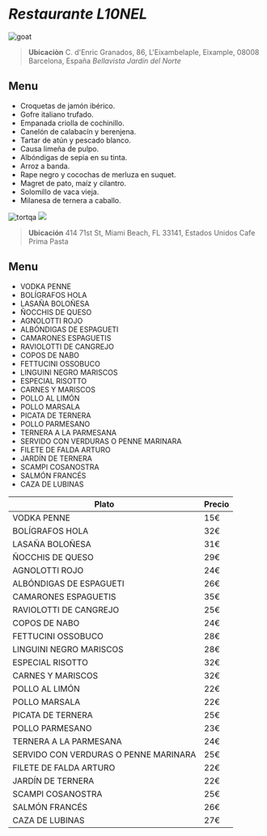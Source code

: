 # *Restaurante L10NEL*
![goat](https://encrypted-tbn0.gstatic.com/images?q=tbn:ANd9GcR4rTneWEVLZYvnxsFo5juoikf51_C6Z3D48w&s)
>**Ubicaciòn**
C. d'Enric Granados, 86, L'Eixambelaple, Eixample, 08008 Barcelona, España
 *Bellavista Jardín del Norte*
## Menu
+ Croquetas de jamón ibérico.
+ Gofre italiano trufado.
+ Empanada criolla de cochinillo.
+ Canelón de calabacín y berenjena. 
+ Tartar de atún y pescado blanco.
+ Causa limeña de pulpo.
+ Albóndigas de sepia en su tinta. 
+ Arroz a banda.
+ Rape negro y cocochas de merluza en suquet.
+ Magret de pato, maíz y cilantro.
+ Solomillo de vaca vieja.
+ Milanesa de ternera a caballo.

![tortqa](https://www.bcnrestaurantes.com/img-trans/productos/22696/fotos/540-5a14429c8dcd2-bellavista-del-jardin-del-norte.jpg)
![](https://www.bcnrestaurantes.com/img-trans/productos/22696/fotos/540-59f85ff77bb35-bellavista-del-jardin-del-norte.jpg)

> **Ubicación**
414 71st St, Miami Beach, FL 33141, Estados Unidos
Cafe Prima Pasta

## Menu
+ VODKA PENNE
+ BOLÍGRAFOS HOLA
 + LASAÑA BOLOÑESA
+ ÑOCCHIS DE QUESO
+ AGNOLOTTI ROJO
+ ALBÓNDIGAS DE ESPAGUETI
+ CAMARONES ESPAGUETIS
+ RAVIOLOTTI DE CANGREJO
+ COPOS DE NABO
 + FETTUCINI OSSOBUCO
+ LINGUINI NEGRO MARISCOS
+ ESPECIAL RISOTTO
+ CARNES Y MARISCOS
+ POLLO AL LIMÓN
 + POLLO MARSALA
+ PICATA DE TERNERA
+ POLLO PARMESANO
+ TERNERA A LA PARMESANA
+ SERVIDO CON VERDURAS O PENNE MARINARA
+ FILETE DE FALDA ARTURO
+ JARDÍN DE TERNERA
+ SCAMPI COSANOSTRA
+ SALMÓN FRANCÉS
+ CAZA DE LUBINAS


| Plato | Precio |
|-------------|-----------|
|VODKA PENNE|15€ |
|BOLÍGRAFOS HOLA|32€
|LASAÑA BOLOÑESA|31€ |
|ÑOCCHIS DE QUESO|29€
|AGNOLOTTI ROJO|24€ |
|ALBÓNDIGAS DE ESPAGUETI|26€
|CAMARONES ESPAGUETIS| 35€|
|RAVIOLOTTI DE CANGREJO|25€
|COPOS DE NABO| 24€
|FETTUCINI OSSOBUCO|28€
|LINGUINI NEGRO MARISCOS|28€
|ESPECIAL RISOTTO|32€|
|CARNES Y MARISCOS|32€|
|POLLO AL LIMÓN|22€|
|POLLO MARSALA|22€|
|PICATA DE TERNERA|25€
|POLLO PARMESANO|23€
|TERNERA A LA PARMESANA|24€
|SERVIDO CON VERDURAS O PENNE MARINARA|25€|
|FILETE DE FALDA ARTURO|22€
|JARDÍN DE TERNERA|22€|
|SCAMPI COSANOSTRA|25€|
|SALMÓN FRANCÉS|26€|
|CAZA DE LUBINAS| 27€|
